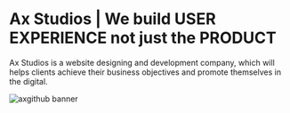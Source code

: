 # Ax Studios | We build  USER EXPERIENCE not just the PRODUCT
Ax Studios is a website designing and development company, which will helps clients achieve their business objectives and promote themselves in the digital.

![axgithub banner](https://github.com/Axstudios/.github/assets/86014533/a382404a-2545-4692-87c3-f02067dd66b1)
